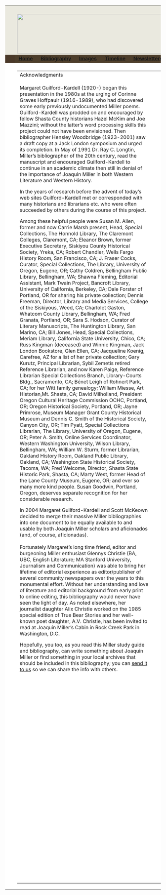 <html>
<head>
<meta http-equiv="Content-Type" content="text/html; charset=iso-8859-1">
<title>Joaquin Miller - Acknowledgments</title>
<meta name="description" content="Joaquin Miller. Bibliography of Joaquin Miller, exploits and a searchable collection of documented works."/>
<meta name="keywords" content="Joaquin Miller, Hiner Miller, Cincinnatus Hiner Miller, Miller, biography, search, about, times, life, life and times, biography, bibliography, works, read, read online, search, research, study, Joaquin Miller, exploits, study guide, poet, essay, homework" />
<link rel="stylesheet" href="css/jmiller.css" type="text/css"/>
</head>
<body>
<table width="825" align="center" border="0" cellspacing="0" cellpadding="0">
<tr>
	<td colspan="3" valign="top" background="images/dot-parchment.gif" bgcolor="#EAE9DF">&nbsp;</td>
</tr>
<tr>
	<td width="25" background="images/dot-parchment.gif" bgcolor="#EAE9DF"><img src="images/spacer.gif" alt="" width="15" height="1" border="0" /></td>
	<td colspan="2" background="images/dot-parchment.gif" bgcolor="#EAE9DF" width="800" height="120" valign="top"><img src="images/banner.jpg" width="680" height="128" alt="" border="0"></td>
</tr>
<tr bgcolor="#a4c2c2">
	<td height="25" bgcolor="#4A3929">&nbsp;</td>
	<td width="715" bgcolor="#4D3E2B" class="navText"><strong>&nbsp;<a href="http://www.joaquinmiller.com/index.html">Home</a>&nbsp;&nbsp;&nbsp;&nbsp;&nbsp;&nbsp;<a href="http://www.joaquinmiller.com/miller_biblio3-042407.pdf" target="_blank">Bibliography</a>&nbsp;&nbsp;&nbsp;&nbsp;&nbsp;&nbsp;<a href="images.html">Images</a>&nbsp;&nbsp;&nbsp;&nbsp;&nbsp;&nbsp;<a href="timeline.html">Timeline</a>&nbsp;&nbsp;&nbsp;&nbsp;&nbsp;&nbsp;<a href="newsletters.html">Newsletters</a>&nbsp;&nbsp;&nbsp;&nbsp;&nbsp;&nbsp;<a href="http://www.joaquinmiller.com/ack.html">Acknowledgements</a></strong></td>
	<td width="85" bgcolor="#4D3E2B" class="navText"><strong>&nbsp;<a href="contact.html">Contact</a></strong></td>
</tr>
<tr bgcolor="#ffffff">
	<td colspan="3"><img src="images/spacer.gif" alt="" width="1" height="1" border="0" /></td>
</tr>
<tr bgcolor="#ffffff">
	<td>&nbsp;</td>
	<td colspan="2" valign="top"><img src="images/spacer.gif" alt="" width="15" height="1" border="0" /><br />
	<table width="825" border="0" align="center" cellpadding="2" cellspacing="0">
	<tr>
		<td colspan="3" class="pagetitle">Acknowledgments</td>
	</tr>
	<tr>
		<td width="530" valign="top" class="bodyText"><p>Margaret Guilford-Kardell (1920-) began this presentation in the 1980s at the urging of Corinne Graves Hoffpauir (1916-1989), who had discovered some early previously undocumented Miller poems. Guilford-Kardell was prodded on and encouraged by fellow Shasta County historians Hazel McKim and Joe Mazzini; without the latter&rsquo;s word processing skills this project could not have been envisioned. Then bibliographer Hensley Woodbridge (1923-2001) saw a draft copy at a Jack London symposium and urged its completion. In May of 1991 Dr. Ray C. Longtin, Miller&rsquo;s bibliographer of the 20th century, read the manuscript and encouraged Guilford-Kardell to continue in an academic climate then still in denial of the importance of Joaquin Miller in both Western Literature and Western History. </p>
			<p>In the years of research before the advent of today&rsquo;s web sites Guilford-Kardell met or corresponded with many historians and librarians etc. who were often succeeded by others during the course of this project.</p>
			<p>Among these helpful people were Susan M. Allen, former and now Carrie Marsh present, Head, Special Collections, The Honnold Library, The Claremont Colleges, Claremont, CA; Eleanor Brown, former Executive Secretary, Siskiyou County Historical Society, Yreka, CA; Robert Chandler, Wells Fargo History Room, San Francisco, CA; J. Fraser Cocks, Curator, Special Collections, The Library, University of Oregon, Eugene, OR; Cathy Coldren, Bellingham Public Library, Bellingham, WA; Shawna Fleming, Editorial Assistant, Mark Twain Project, Bancroft Library, University of California, Berkeley, CA; Dale Forster of Portland, OR for sharing his private collection; Dennis Freeman, Director, Library and Media Services, College of the Siskiyous, Weed, CA; Charlolet Gaston, Whatcom County Library, Bellingham, WA; Fred Granata, Portland, OR; Sara S. Hodson, Curator of Literary Manuscripts, The Huntington Library, San Marino, CA; Bill Jones, Head, Special Collections, Meriam Library, California State University, Chico, CA; Russ Kingman (deceased) and Winnie Kingman, Jack London Bookstore, Glen Ellen, CA; Jacqueline Koenig, Carefree, AZ for a list of her private collection; Gary Kurutz, Principal Librarian, Sybil Zemetis retired  Reference Librarian, and now Karen Paige, Reference Librarian Special Collections Branch, Library-Courts Bldg., Sacramento, CA; B&eacute;net Leigh of Rohnert Park, CA; for her Witt family genealogy; William Miesse, Art Historian,Mt. Shasta, CA; David Milholland, President Oregon Cultural Heritage Commission OCHC, Portland, OR; Oregon Historical Society, Portland, OR; Jayne Primrose, Museum Manager Grant County Historical Museum and Dennis C. Smith of the Historical Society, Canyon City, OR;  Tim Pyatt, Special Collections Librarian, The Library, University of Oregon, Eugene, OR; Peter A. Smith, Online Services Coordinator, Western Washington University, Wilson Library, Bellingham, WA; William W. Sturm, former Librarian, Oakland History Room, Oakland Public Library, Oakland, CA; Washington State Historical Society, Tacoma, WA; Fred Welcome, Director, Shasta State Historic Park, Shasta, CA; Marty West, former Head of the Lane County Museum, Eugene, OR; and ever so many more kind people. Susan Goodwin, Portland, Oregon, deserves separate recognition for her considerable research.</p>
			<p>In 2004 Margaret Guilford-Kardell and Scott McKeown decided to merge their massive Miller bibliographies into one document to be equally available to and usable by both Joaquin Miller scholars and aficionados (and, of course, aficionadas).<br>
	<br>
				Fortunately Margaret&rsquo;s long time friend, editor and burgeoning Miller enthusiast Glennys Christie (BA, UBC, English Literature; MA Stanford University, Journalism and Communication) was able to bring her lifetime of editorial experience as editor/publisher of several community newspapers over the years to this monumental effort. Without her understanding and love of literature and editorial background from early print to online editing, this bibliography would never have seen the light of day. As noted elsewhere, her journalist daughter Alix Christie worked on the 1985 special edition of True Bear Stories and her well-known poet daughter, A.V. Christie, has been invited to read at Joaquin Miller&rsquo;s Cabin in Rock Creek Park in Washington, D.C.</p>
			<p>Hopefully, you too, as you read this Miller study guide and bibliography, can write something about Joaquin Miller or find something in your local archives that should be included in this bibliography; you can <a href="contact.html" class="bodyText a">send it to us</a> so we can share the info with others.</p></td>
		<td width="15">&nbsp;</td>
		<td width="275" valign="top" bgcolor="#FFFFFF"><div align="left">
		<table width="255" border="0" align="right" cellpadding="5" cellspacing="0">
		<tr>
			<td valign="top" bgcolor="#4D3E2B"><div align="center">
			<table width="245" border="0" cellspacing="0" cellpadding="0">
			<tr>
				<td height="20" colspan="2" valign="top" class="sidebarText"><div align="left"><b>Bibliography</b>: <a href="miller_biblio3-042407.pdf" target="_blank">Printable</a></div></td>
			</tr>
			<tr>
				<td width="25" valign="top" class="sidebarText"><div align="left">
				</div></td>
				<td width="120" valign="top" class="sidebarText"><div align="left"><a href="ack.html">Acknowledgments</a></div></td>
			</tr>
			<tr>
				<td valign="top" class="sidebarText"><div align="left">
				</div></td>
				<td valign="top" class="sidebarText"><div align="left"><a href="about.html">About the Authors </a></div></td>
			</tr>
			<tr>
				<td valign="top" class="sidebarText"><div align="left">
				</div></td>
				<td valign="top" class="sidebarText"><div align="left"><a href="preface.html">Preface</a></div></td>
			</tr>
			<tr>
				<td valign="top" class="sidebarText"><div align="left">
				</div></td>
				<td valign="top" class="sidebarText"><div align="left"><a href="1872intro.html">1872 Introduction</a></div></td>
			</tr>
			<tr>
				<td valign="top" class="sidebarText"><div align="left">
				</div></td>
				<td valign="top" class="sidebarText"><div align="left"><a href="usersguide.html">User's Guide </a></div></td>
			</tr>
			<tr>
				<td valign="top" class="sidebarText"><div align="left">
				</div></td>
				<td valign="top" class="sidebarText"><p align="left">
				<a href="years/1840.html">1840</a>, 
				<a href="years/1851.html">1851</a>, 
				<a href="years/1852.html">1852</a>, 
				<a href="years/1854.html">1854</a>, 
				<a href="years/1855.html">1855</a>,
				<a href="years/1856.html">1856</a>, 
				<a href="years/1857.html">1857</a>, 
				<a href="years/1858.html">1858</a>. 
				<a href="years/1859.html">1859</a>. 
				<a href="years/1860.html">1860</a>,
				<a href="years/1861.html">1861</a>, 
				<a href="years/1862.html">1862</a>, 
				<a href="years/1863.html">1863</a>, 
				<a href="years/1864.html">1864</a>, 
				<a href="years/1865.html">1865</a>, 
				<a href="years/1866.html">1866</a>, 
				<a href="years/1867.html">1867</a>, 
				<a href="years/1868.html">1868</a>, 
				<a href="years/1869.html">1869</a>, 
				<a href="years/1870.html">1870</a>, 
				<a href="years/1871.html">1871</a>,
				<a href="years/1872.html">1872</a>,
				<a href="years/1873.html">1873</a>,
				<a href="years/1874.html">1874</a>,
				<a href="years/1875.html">1875</a>,
				<a href="years/1876.html">1876</a>,
				<a href="years/1877.html">1877</a>,
				<a href="years/1878.html">1878</a>,
				<a href="years/1879.html">1879</a>,
				<a href="years/1880.html">1880</a>,
				<a href="years/1881.html">1881</a>,
				<a href="years/1882.html">1882</a>,
				<a href="years/1883.html">1883</a>,
				<a href="years/1884.html">1884</a>,
				<a href="years/1885.html">1885</a>,
				<a href="years/1886.html">1886</a>,
				<a href="years/1887.html">1887</a>,
				<a href="years/1888.html">1888</a>,
				<a href="years/1889.html">1889</a>,
				<a href="years/1890.html">1890</a>,
				<a href="years/1891.html">1891</a>,
				<a href="years/1892.html">1892</a>,
				<a href="years/1893.html">1893</a>,
				<a href="years/1894.html">1894</a>,
				<a href="years/1895.html">1895</a>,
				<a href="years/1896.html">1896</a>,
				<a href="years/1897.html">1897</a>,
				<a href="years/1898.html">1898</a>,
				<a href="years/1899.html">1899</a>,
				<a href="years/1900.html">1900</a>,
				<a href="years/1901.html">1901</a>, 
				<a href="years/1902.html">1902</a>, 
				<a href="years/1903.html">1903</a>, 
				<a href="years/1904.html">1904</a>, 
				<a href="years/1905.html">1905</a>, 
				<a href="years/1906.html">1906</a>, 
				<a href="years/1907.html">1907</a>, 
				<a href="years/1908.html">1908</a>, 
				<a href="years/1909.html">1909</a>, 
				<a href="years/1910.html">1910</a>,
				<a href="years/1911.html">1911</a>, 
				<a href="years/1912.html">1912</a>, 
				<a href="years/1913.html">1913</a>, 
				<a href="years/1914.html">1914</a>, 
				<a href="years/1915.html">1915</a>, 
				<a href="years/1916.html">1916</a>, 
				<a href="years/1917.html">1917</a>, 
				<a href="years/1918.html">1918</a>, 
				<a href="years/1919.html">1919</a>, 
				<a href="years/1920.html">1920</a>, 
				<a href="years/1921.html">1921</a>, 
				<a href="years/1922.html">1922</a>, 
				<a href="years/1923.html">1923</a>, 
				<a href="years/1924.html">1924</a>, 
				<a href="years/1925.html">1925</a>, 
				<a href="years/1926.html">1926</a>, 
				<a href="years/1927.html">1927</a>, 
				<a href="years/1928.html">1928</a>, 
				<a href="years/1929.html">1929</a>, 
				<a href="years/1930.html">1930</a>, 
				<a href="years/1931.html">1931</a>, 
				<a href="years/1932.html">1932</a>, 
				<a href="years/1933.html">1933</a>, 
				<a href="years/1934.html">1934</a>, 
				<a href="years/1935.html">1935</a>, 
				<a href="years/1936.html">1936</a>, 
				<a href="years/1937.html">1937</a>, 
				<a href="years/1938.html">1938</a>, 
				<a href="years/1939.html">1939</a>, 
				<a href="years/1940.html">1940</a>, 
				<a href="years/1941.html">1941</a>, 
				<a href="years/1942.html">1942</a>, 
				<a href="years/1943.html">1943</a>, 
				<a href="years/1944.html">1944</a>, 
				<a href="years/1945.html">1945</a>, 
				<a href="years/1946.html">1946</a>, 
				<a href="years/1947.html">1947</a>,  
				<a href="years/1948.html">1948</a>, 
				<a href="years/1949.html">1949</a>, 
				<a href="years/1950.html">1950</a>, 
				<a href="years/1951.html">1951</a>, 
				<a href="years/1952.html">1952</a>, 
				<a href="years/1953.html">1953</a>, 
				<a href="years/1954.html">1954</a>, 
				<a href="years/1955.html">1955</a>, 
				<a href="years/1956.html">1956</a>, 
				<a href="years/1957.html">1957</a>, 
				<a href="years/1958.html">1958</a>. 
				<a href="years/1959.html">1959</a>. 
				<a href="years/1960.html">1960</a>, 
				<a href="years/1961.html">1961</a>, 
				<a href="years/1962.html">1962</a>, 
				<a href="years/1963.html">1963</a>, 
				<a href="years/1964.html">1964</a>, 
				<a href="years/1965.html">1965</a>, 
				<a href="years/1966.html">1966</a>, 
				<a href="years/1967.html">1967</a>, 
				<a href="years/1968.html">1968</a>, 
				<a href="years/1969.html">1969</a>, 
				<a href="years/1970.html">1970</a>, 
				<a href="years/1971.html">1971</a>,
				<a href="years/1972.html">1972</a>,
				<a href="years/1973.html">1973</a>,
				<a href="years/1974.html">1974</a>,
				<a href="years/1975.html">1975</a>,
				<a href="years/1976.html">1976</a>,
				<a href="years/1977.html">1977</a>,
				<a href="years/1978.html">1978</a>,
				<a href="years/1979.html">1979</a>,
				<a href="years/1980.html">1980</a>,
				<a href="years/1981.html">1981</a>,
				<a href="years/1982.html">1982</a>,
				<a href="years/1983.html">1983</a>,
				<a href="years/1985.html">1984</a>,
				<a href="years/1985.html">1985</a>,
				<a href="years/1986.html">1986</a>,
				<a href="years/1987.html">1987</a>,
				<a href="years/1988.html">1988</a>,
				<a href="years/1989.html">1989</a>,
				<a href="years/1990.html">1990</a>,
				<a href="years/1991.html">1991</a>,
				<a href="years/1992.html">1992</a>,
				<a href="years/1993.html">1993</a>,
				<a href="years/1994.html">1994</a>,
				<a href="years/1995.html">1995</a>,
				<a href="years/1996.html">1996</a>,
				<a href="years/1997.html">1997</a>,
				<a href="years/1998.html">1998</a>,
				<a href="years/1999.html">1999</a>,
				<a href="years/2000.html">2000</a>,
				<a href="years/2001.html">2001</a>, 
				<a href="years/2002.html">2002</a>, 
				<a href="years/2003.html">2003</a>, 
				<a href="years/2004.html">2004</a>, 
				<a href="years/2005.html">2005</a>, 
				<a href="years/2006.html">2006</a></p></td>
			</tr>
			<tr>
				<td valign="top" class="sidebarText">&nbsp;</td>
				<td valign="top" class="sidebarText">&nbsp;</td>
			</tr>
			<tr>
				<td valign="top" class="sidebarText">&nbsp;</td>
				<td valign="top" class="sidebarText"><div align="left"><a href="spcl_collections.html">Special Collections and Miscellaneous Materials </a></div></td>
			</tr>
			<tr>
				<td valign="top" class="sidebarText">&nbsp;</td>
				<td valign="top" class="sidebarText">&nbsp;</td>
			</tr>
			<tr>
				<td valign="top" class="sidebarText">&nbsp;</td>
				<td valign="top" class="sidebarText"><div align="left"><a href="addl_sources.html">Additional Sources, either Unsure, Unexplored or Undated </a></div></td>
			</tr>
			<tr>
				<td valign="top" class="sidebarText">&nbsp;</td>
				<td valign="top" class="sidebarText"></td>
			</tr>
						<tr>
				<td valign="top" class="sidebarText">&nbsp;</td>
				<td valign="top" class="sidebarText"><div align="left"><a href="contact.html">Please send corrections, additions and/or queries to Margaret Guilford-Kardell</a>.
				Replies will appear in the<br><i>Joaquin Miller Newsletter</i> as matter accumulates.</div></td>
			</tr>
			</table>
			<p align="left" class="sidebarText">&nbsp;</p>
			</div></td>
		</tr>
	
		</table>
		<p>&nbsp;</p>
		</div>		</td>
	</tr>
	</table>	</td>
</tr>
<tr>
	<td bgcolor="#FFFFFF">&nbsp;</td>
	<td colspan="2" valign="top" bgcolor="#FFFFFF">&nbsp;</td>
</tr>
<tr>
	<td colspan="3" bgcolor="#FFFFFF"><div align="center" class="footer">
	&copy; 2007 Margaret Guilford-Kardell and Scott McKeown, All Rights Reserved. <br />
	<a href="http://www.variegatedtech.com" target="_blank" class="footer">Variegated Technologies Inc.</a></div></td>
</tr>
</table>
</body>
</html>
